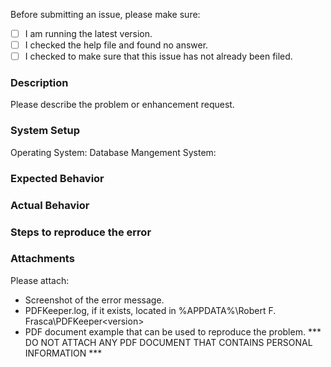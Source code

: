 Before submitting an issue, please make sure:
- [ ] I am running the latest version.
- [ ] I checked the help file and found no answer. 
- [ ] I checked to make sure that this issue has not already been filed.

### Description

Please describe the problem or enhancement request.

### System Setup

Operating System:
Database Mangement System:

### Expected Behavior

### Actual Behavior

### Steps to reproduce the error

### Attachments

Please attach:
- Screenshot of the error message.
- PDFKeeper.log, if it exists, located in %APPDATA%\Robert F. Frasca\PDFKeeper\<version>
- PDF document example that can be used to reproduce the problem.
  *** DO NOT ATTACH ANY PDF DOCUMENT THAT CONTAINS PERSONAL INFORMATION ***
